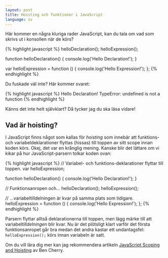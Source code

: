 ```yaml
---
layout: post
title: Hoisting och funktioner i JavaScript
language: sv
---
```


Här kommer en några kluriga rader JavaScript, kan du tala om vad som skrivs ut i konsollen när de körs?

{% highlight javascript %}
helloDeclaration();
helloExpression();

function helloDeclaration() {
  console.log('Hello Declaration!');
}

var helloExpression = function () {
  console.log('Hello Expression!');
};
{% endhighlight %}


Du fuskade väl inte? Här kommer svaret:

{% highlight javascript %}
Hello Declaration!
TypeError: undefined is not a function
{% endhighlight %}

Känns det inte helt självklart? Då tycker jag du ska läsa vidare!

## Vad är hoisting?

I JavaScript finns något som kallas för *hoisting* som innebär att funktions- och variabeldeklarationer flyttas (hissas) till toppen av sitt scope innan koden körs. Okej, det var en krånglig mening. Kanske blir det lättare om vi kikar på hur JavaScript-parsern tolkar koden ovan:

{% highlight javascript %}
// Variabel- och funktions-deklarationer flyttar till toppen.
var helloExpression;

function helloDeclaration() {
  console.log('Hello Declaration!');
}

// Funktionsanropen och...
helloDeclaration();
helloExpression();

// ...variabeltilldelningen är kvar på samma plats som tidigare.
helloExpression = function () {
  console.log('Hello Expression!');
};
{% endhighlight %}

Parsern flyttar alltså deklarationerna till toppen, men lägg märke till att variabel*tilldelningen* blir kvar. Nu är det plötsligt klart varför det första funktionsanropet går bra medan det andra kastar ett undantagsfel: `helloExpression();` körs innan variabeln är satt.

Om du vill lära dig mer kan jag rekommendera artikeln [JavaScript Scoping and Hoisting](http://www.adequatelygood.com/2010/2/JavaScript-Scoping-and-Hoisting) av Ben Cherry.
